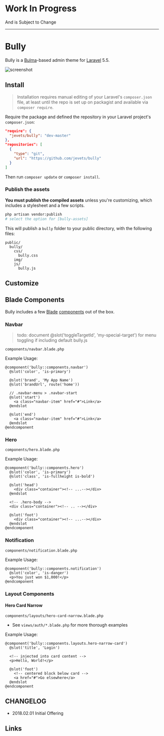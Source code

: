 # Work In Progress

And is Subject to Change

---

# Bully

Bully is a [Bulma](bulma)-based admin theme for [Laravel](laravel) 5.5.

![screenshot](https://github.com/jevets/bully/tree/master/resources/screenshot.png)

## Install

> Installation requires manual editing of your Laravel's `composer.json` file, at least until the repo is set up on packagist and available via `composer require`.

Require the package and defined the repository in your Laravel project's `composer.json`:

```json
"require": {
  "jevets/bully": "dev-master"
},
"repositories": [
  {
    "type": "git",
    "url": "https://github.com/jevets/bully"
  }
]
```

Then run `composer update` or `composer install`.

### Publish the assets

**You must publish the compiled assets** unless you're customizing, which includes a stylesheet and a few scripts.

```sh
php artisan vendor:publish
# select the option for [bully-assets]
```

This will publish a `bully` folder to your public directory, with the following files:

```
public/
  bully/
    css/
      bully.css
    img/
    js/
      bully.js
```

## Customize

## Blade Components

Bully includes a few [Blade](blade) [components](blade-components) out of the box.

### Navbar

> todo: document @slot('toggleTargetId', 'my-special-target') for menu toggling if including default bully.js

`components/navbar.blade.php`

Example Usage:

```blade
@component('bully::components.navbar')
  @slot('color', 'is-primary')

  @slot('brand', 'My App Name')
  @slot('brandUrl', route('home'))

  // .navbar-menu > .navbar-start
  @slot('start')
    <a class="navbar-item" href="#">Link</a>
  @endslot

  @slot('end')
    <a class="navbar-item" href="#">Link</a>
  @endslot
@endcomponent
```

### Hero

`components/hero.blade.php`

Example Usage:

```blade
@component('bully::components.hero')
  @slot('color', 'is-primary')
  @slot('class', 'is-fullheight is-bold')

  @slot('head')
    <div class="container"><!-- ...--></div>
  @endslot

  <!-- .hero-body -->
  <div class="container"><!-- .. --></div>

  @slot('foot')
    <div class="container"><!-- ...--></div>
  @endslot
@endcomponent
```

### Notification

`components/notification.blade.php`

Example Usage:

```blade
@component('bully::components.notification')
  @slot('color', 'is-danger')
  <p>You just won $1,000!</p>
@endcomponent
```

### Layout Components

#### Hero Card Narrow

`components/layouts/hero-card-narrow.blade.php`

- See `views/auth/*.blade.php` for more thorough examples

Example Usage:

```blade
@component('bully::components.layouts.hero-narrow-card')
  @slot('title', 'Login')

  <!-- injected into card content -->
  <p>Hello, World!</p>

  @slot('foot')
    <!-- centered block below card -->
    <a href="#">Go elsewhere</a>
  @endslot
@endcomponent
```

## CHANGELOG

- 2018.02.01 Initial Offering

## Links

[bulma]: https://bulma.io/
[laravel]: https://laravel.com/
[blade]: https://laravel.com/docs/master/blade
[blade-components]: https://laravel.com/docs/master/blade#components-and-slots
